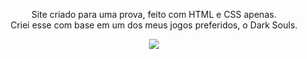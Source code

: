 <p align="center">Site criado para uma prova, feito com HTML e CSS apenas.<br>
Criei esse com base em um dos meus jogos preferidos, o Dark Souls.</p>
<p align="center">
  <img src="https://user-images.githubusercontent.com/88199918/141878350-9f680640-3cdc-42e9-8e5b-84450a0c4211.gif" />
</p>
